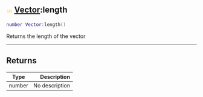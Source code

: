 ## ![shared](../../.gitbook/assets/shared.png) [Vector](vector):length

```lua
number Vector:length()
```

Returns the length of the vector

------
## Returns

| Type   | Description |
| ------ | ----------: |
| number | No description |

